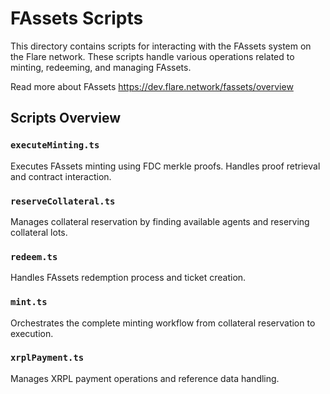 # FAssets Scripts

This directory contains scripts for interacting with the FAssets system on the Flare network. 
These scripts handle various operations related to minting, redeeming, and managing FAssets.

Read more about FAssets https://dev.flare.network/fassets/overview

## Scripts Overview

### `executeMinting.ts`
Executes FAssets minting using FDC merkle proofs. Handles proof retrieval and contract interaction.

### `reserveCollateral.ts`
Manages collateral reservation by finding available agents and reserving collateral lots.

### `redeem.ts`
Handles FAssets redemption process and ticket creation.

### `mint.ts`
Orchestrates the complete minting workflow from collateral reservation to execution.

### `xrplPayment.ts`
Manages XRPL payment operations and reference data handling.
